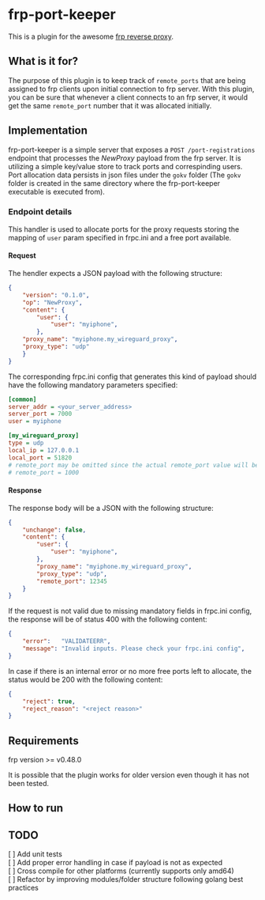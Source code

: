 # frp-port-keeper
This is a plugin for the awesome [frp reverse proxy](https://github.com/fatedier/frp). 

## What is it for?
The purpose of this plugin is to keep track of `remote_ports` that are being assigned
to frp clients upon initial connection to frp server. With this plugin, you can be
sure that whenever a client connects to an frp server, it would get the same `remote_port`
number that it was allocated initially.

## Implementation
frp-port-keeper is a simple server that exposes a `POST /port-registrations` endpoint
that processes the *NewProxy* payload from the frp server. It is utilizing a simple
key/value store to track ports and correspinding users. Port allocation data
persists in json files under the `gokv` folder (The `gokv` folder is created in the
same directory where the frp-port-keeper executable is executed from).

### Endpoint details
This handler is used to allocate ports for the proxy requests storing the mapping of
`user` param specified in frpc.ini and a free port available.

#### Request
The hendler expects a JSON payload with the following structure:
```json
{
	"version": "0.1.0",
	"op": "NewProxy",
	"content": {
		"user": {
			"user": "myiphone",
		},
	"proxy_name": "myiphone.my_wireguard_proxy",
	"proxy_type": "udp"
	}
}
```
The corresponding frpc.ini config that generates this kind of payload should have 
the following mandatory parameters specified:
```ini
[common]
server_addr = <your_server_address>
server_port = 7000
user = myiphone

[my_wireguard_proxy]
type = udp
local_ip = 127.0.0.1
local_port = 51820
# remote_port may be omitted since the actual remote_port value will be assigned by the plugin
# remote_port = 1000
```

#### Response
The response body will be a JSON with the following structure:

```json
{
	"unchange": false,
	"content": {
		"user": {
			"user": "myiphone",
		},
		"proxy_name": "myiphone.my_wireguard_proxy",
		"proxy_type": "udp",
		"remote_port": 12345
	}
}
```

If the request is not valid due to missing mandatory fields in frpc.ini config, the
response will be of status 400 with the following content:
```json
{
	"error":   "VALIDATEERR",
	"message": "Invalid inputs. Please check your frpc.ini config",
}
```

In case if there is an internal error or no more free ports left to allocate,
the status would be 200 with the following content:

```json
{
	"reject": true,
	"reject_reason": "<reject reason>"
}
```

## Requirements

frp version >= v0.48.0

It is possible that the plugin works for older version even though it has not been tested.

## How to run


## TODO
[ ] Add unit tests  
[ ] Add proper error handling in case if payload is not as expected  
[ ] Cross compile for other platforms (currently supports only amd64)  
[ ] Refactor by improving modules/folder structure following golang best practices  


